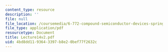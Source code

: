 ```yaml
---
content_type: resource
description: ''
file: null
file_location: /coursemedia/6-772-compound-semiconductor-devices-spring-2003/4bd8dd1193643397b8e20bef77f2632c_Lecture14v2.pdf
file_type: application/pdf
resourcetype: Document
title: Lecture14v2.pdf
uid: 4bd8dd11-9364-3397-b8e2-0bef77f2632c
---
```

